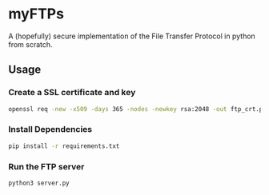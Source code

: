 # myFTPs
A (hopefully) secure implementation of the File Transfer Protocol in python from scratch.

## Usage

### Create a SSL certificate and key
```bash
openssl req -new -x509 -days 365 -nodes -newkey rsa:2048 -out ftp_crt.pem -keyout ftp_key.pem
```

### Install Dependencies
```bash
pip install -r requirements.txt
```

### Run the FTP server
```bash
python3 server.py
```
